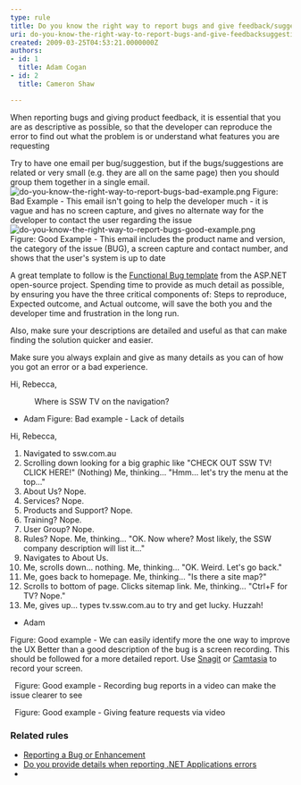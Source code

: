 ```yaml
---
type: rule
title: Do you know the right way to report bugs and give feedback/suggestions?
uri: do-you-know-the-right-way-to-report-bugs-and-give-feedbacksuggestions
created: 2009-03-25T04:53:21.0000000Z
authors:
- id: 1
  title: Adam Cogan
- id: 2
  title: Cameron Shaw

---
```


 ​​​​​When reporting bugs and giving product feedback, it is essential that you are as descriptive as possible, so that the developer can reproduce the error to find out what the problem is or understand what features you are requesting



Try to have one email per bug​/suggestion, but if the bugs/suggestions are related or very small (e.g. they are all on the same page) then you should group them together in a single email.​
  ![do-you-know-the-right-way-to-report-bugs-bad-example.png](/SiteAssets/do-you-know-the-right-way-to-report-bugs/do-you-know-the-right-way-to-report-bugs-bad-example.png) 
Figure: Bad Example - This email isn't going to help the developer much - it is vague and has no screen capture, and gives no alternate way for the developer to contact the user regarding the issue ![do-you-know-the-right-way-to-report-bugs-good-example.png](/SiteAssets/do-you-know-the-right-way-to-report-bugs/do-you-know-the-right-way-to-report-bugs-good-example.png) 
Figure: Good Example - This email includes the product name and version, the category of the issue (BUG), a screen capture and contact number, and shows that the user's system is up to date 


A great template to follow is the [Functional Bug template](https&#58;//github.com/aspnet/Home/wiki/Functional-bug-template) from the ASP.NET open-source project. Spending time to provide as much detail as possible, by ensuring you have the three critical components of: Steps to reproduce, Expected outcome, and Actual outcome, will save the both you and the developer time and frustration in the long run. 
​

Also, make sure your descriptions are detailed and useful as that can make finding the solution quicker and easier.



Make sure you always explain and give as many details as you can of how you got an error or a bad experience.

Hi, Rebecca, 

           Where is SSW TV on the navigation?

- Adam
Figure: Bad example - Lack of details

Hi, Rebecca,

1. Navigated to ssw.com.au
2. Scrolling down looking for a big graphic like "CHECK OUT SSW TV! CLICK HERE!"
(Nothing)
Me, thinking… "Hmm… let's try the menu at the top..."
3. About Us? Nope.
4. Services? Nope.
5. Products and Support? Nope.
6. Training? Nope.
7. User Group? Nope.
8. Rules? Nope.
Me, thinking... "OK. Now where? Most likely, the SSW company description will list it..."
9. Navigates to About Us.
10. Me, scrolls down… nothing.
Me, thinking... "OK. Weird. Let's go back."
11. Me, goes back to homepage.
Me, thinking… "Is there a site map?"
12. Scrolls to bottom of page. Clicks sitemap link.
Me, thinking... "Ctrl+F for TV? Nope."
13. Me, gives up… types tv.ssw.com.au to try and get lucky. Huzzah!


- Adam

Figure: Good example - We can easily identify more the one way to improve the UX
Better than a good description of the bug is a screen recording. This should be followed for a more detailed report. Use [Snagit](http&#58;//www.techsmith.com/snagit.html) or [Camtasia​](/_layouts/15/FIXUPREDIRECT.ASPX?WebId=3dfc0e07-e23a-4cbb-aac2-e778b71166a2&amp;TermSetId=07da3ddf-0924-4cd2-a6d4-a4809ae20160&amp;TermId=84dca81b-9cc2-4b6a-a237-948304131b54) to record your screen.

 
Figure: Good example - Recording bug reports in a video can make the issue clearer to see



 
Figure: Good example - Giving feature requests via video


### Related rules

- [Reporting a Bug or Enhancement](http&#58;//www.ssw.com.au/ssw/Standards/Support/bugreportorenhancement.aspx)
- [Do you provide details when reporting .NET Applications errors](/_layouts/15/FIXUPREDIRECT.ASPX?WebId=3dfc0e07-e23a-4cbb-aac2-e778b71166a2&amp;TermSetId=07da3ddf-0924-4cd2-a6d4-a4809ae20160&amp;TermId=7cfe44b8-9635-49d9-a908-198a0ea85dc4)
- 


